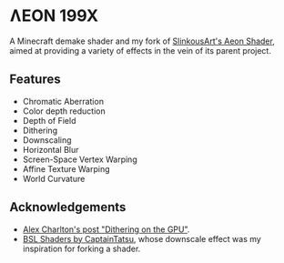# ɅEON 199X

A Minecraft demake shader and my fork of [SlinkousArt's Aeon Shader](https://github.com/slinkousart/aeon),
aimed at providing a variety of effects in the vein of its parent project.

## Features

- Chromatic Aberration
- Color depth reduction
- Depth of Field
- Dithering
- Downscaling
- Horizontal Blur
- Screen-Space Vertex Warping
- Affine Texture Warping
- World Curvature

## Acknowledgements

- [Alex Charlton's post "Dithering on the GPU"](http://alex-charlton.com/posts/Dithering_on_the_GPU/).
- [BSL Shaders by CaptainTatsu](https://bitslablab.com/bslshaders/), whose downscale effect was my inspiration for forking a shader.

